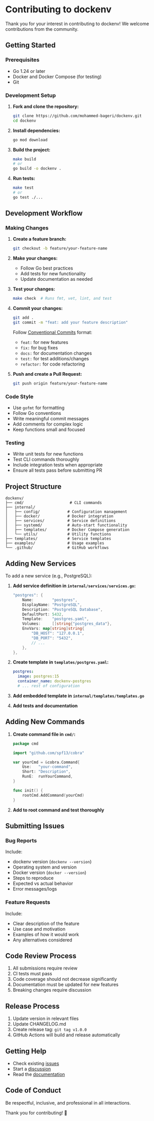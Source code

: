 # Contributing to dockenv

Thank you for your interest in contributing to dockenv! We welcome contributions from the community.

## Getting Started

### Prerequisites

- Go 1.24 or later
- Docker and Docker Compose (for testing)
- Git

### Development Setup

1. **Fork and clone the repository:**

   ```bash
   git clone https://github.com/mohammed-bageri/dockenv.git
   cd dockenv
   ```

2. **Install dependencies:**

   ```bash
   go mod download
   ```

3. **Build the project:**

   ```bash
   make build
   # or
   go build -o dockenv .
   ```

4. **Run tests:**
   ```bash
   make test
   # or
   go test ./...
   ```

## Development Workflow

### Making Changes

1. **Create a feature branch:**

   ```bash
   git checkout -b feature/your-feature-name
   ```

2. **Make your changes:**

   - Follow Go best practices
   - Add tests for new functionality
   - Update documentation as needed

3. **Test your changes:**

   ```bash
   make check  # Runs fmt, vet, lint, and test
   ```

4. **Commit your changes:**

   ```bash
   git add .
   git commit -m "feat: add your feature description"
   ```

   Follow [Conventional Commits](https://www.conventionalcommits.org/) format:

   - `feat:` for new features
   - `fix:` for bug fixes
   - `docs:` for documentation changes
   - `test:` for test additions/changes
   - `refactor:` for code refactoring

5. **Push and create a Pull Request:**
   ```bash
   git push origin feature/your-feature-name
   ```

### Code Style

- Use `gofmt` for formatting
- Follow Go conventions
- Write meaningful commit messages
- Add comments for complex logic
- Keep functions small and focused

### Testing

- Write unit tests for new functions
- Test CLI commands thoroughly
- Include integration tests when appropriate
- Ensure all tests pass before submitting PR

## Project Structure

```
dockenv/
├── cmd/                    # CLI commands
├── internal/
│   ├── config/            # Configuration management
│   ├── docker/            # Docker integration
│   ├── services/          # Service definitions
│   ├── systemd/           # Auto-start functionality
│   ├── templates/         # Docker Compose generation
│   └── utils/             # Utility functions
├── templates/             # Service templates
├── examples/              # Usage examples
└── .github/               # GitHub workflows
```

## Adding New Services

To add a new service (e.g., PostgreSQL):

1. **Add service definition in `internal/services/services.go`:**

   ```go
   "postgres": {
       Name:        "postgres",
       DisplayName: "PostgreSQL",
       Description: "PostgreSQL Database",
       DefaultPort: 5432,
       Template:    "postgres.yaml",
       Volumes:     []string{"postgres_data"},
       EnvVars: map[string]string{
           "DB_HOST": "127.0.0.1",
           "DB_PORT": "5432",
           // ...
       },
   },
   ```

2. **Create template in `templates/postgres.yaml`:**

   ```yaml
   postgres:
     image: postgres:15
     container_name: dockenv-postgres
     # ... rest of configuration
   ```

3. **Add embedded template in `internal/templates/templates.go`**

4. **Add tests and documentation**

## Adding New Commands

1. **Create command file in `cmd/`:**

   ```go
   package cmd

   import "github.com/spf13/cobra"

   var yourCmd = &cobra.Command{
       Use:   "your-command",
       Short: "Description",
       RunE:  runYourCommand,
   }

   func init() {
       rootCmd.AddCommand(yourCmd)
   }
   ```

2. **Add to root command and test thoroughly**

## Submitting Issues

### Bug Reports

Include:

- dockenv version (`dockenv --version`)
- Operating system and version
- Docker version (`docker --version`)
- Steps to reproduce
- Expected vs actual behavior
- Error messages/logs

### Feature Requests

Include:

- Clear description of the feature
- Use case and motivation
- Examples of how it would work
- Any alternatives considered

## Code Review Process

1. All submissions require review
2. CI tests must pass
3. Code coverage should not decrease significantly
4. Documentation must be updated for new features
5. Breaking changes require discussion

## Release Process

1. Update version in relevant files
2. Update CHANGELOG.md
3. Create release tag: `git tag v1.0.0`
4. GitHub Actions will build and release automatically

## Getting Help

- Check existing [issues](https://github.com/mohammed-bageri/dockenv/issues)
- Start a [discussion](https://github.com/mohammed-bageri/dockenv/discussions)
- Read the [documentation](README.md)

## Code of Conduct

Be respectful, inclusive, and professional in all interactions.

Thank you for contributing! 🚀
